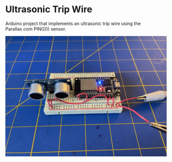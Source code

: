 # Ultrasonic Trip Wire

Arduino project that implements an ultrasonic trip wire using the Parallax.com PING))) sensor.

![](breadboard.jpeg)